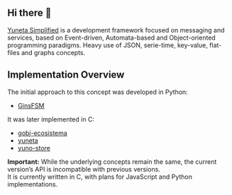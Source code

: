## Hi there 👋

[Yuneta Simplified](https://doc.yuneta.io) is a development framework focused on messaging and services, 
based on Event-driven, Automata-based and Object-oriented programming paradigms. 
Heavy use of JSON, serie-time, key-value, flat-files and graphs concepts.

## Implementation Overview

The initial approach to this concept was developed in Python:
- [GinsFSM](https://pythonhosted.org/ginsfsm/)

It was later implemented in C:
- [gobj-ecosistema](https://github.com/gobj-ecosistema)
- [yuneta](https://github.com/yuneta)
- [yuno-store](https://github.com/yuno-store)

**Important:** While the underlying concepts remain the same, the current version’s API is incompatible with previous versions.  
It is currently written in C, with plans for JavaScript and Python implementations.

<!--

**Here are some ideas to get you started:**

🙋‍♀️ A short introduction - what is your organization all about?
🌈 Contribution guidelines - how can the community get involved?
👩‍💻 Useful resources - where can the community find your docs? Is there anything else the community should know?
🍿 Fun facts - what does your team eat for breakfast?
🧙 Remember, you can do mighty things with the power of [Markdown](https://docs.github.com/github/writing-on-github/getting-started-with-writing-and-formatting-on-github/basic-writing-and-formatting-syntax)
-->
